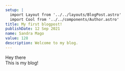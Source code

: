 ```yaml
---
setup: |
  import Layout from '../../layouts/BlogPost.astro'
  import Cool from '../../components/Author.astro'
title: My first blogpost!
publishDate: 12 Sep 2021
name: Sandra Mago
value: 128
description: Welcome to my blog.
---
```


<Cool name={frontmatter.name} href="https://twitter.com/n_moore" client:load />

Hey there
<br> This is my blog! 
